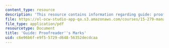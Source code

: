 ```yaml
---
content_type: resource
description: 'This resource contains information regarding guide: proofreader''s marks.'
file: https://ol-ocw-studio-app-qa.s3.amazonaws.com/courses/15-279-management-communication-for-undergraduates-fall-2012/c6e96b6fe9f55729d64856352decdcaa_MIT15_279F12_proofrdrMarks.pdf
file_type: application/pdf
resourcetype: Document
title: 'Guide: Proofreader''s Marks'
uid: c6e96b6f-e9f5-5729-d648-56352decdcaa
---
```

